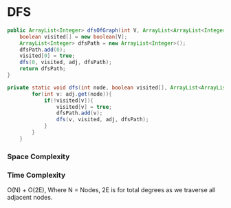 # DFS
```java
public ArrayList<Integer> dfsOfGraph(int V, ArrayList<ArrayList<Integer>> adj) {
    boolean visited[] = new boolean[V];
    ArrayList<Integer> dfsPath = new ArrayList<Integer>();
    dfsPath.add(0);
    visited[0] = true;
    dfs(0, visited, adj, dfsPath);
    return dfsPath;
}

private static void dfs(int node, boolean visited[], ArrayList<ArrayList<Integer>> adj, ArrayList<Integer> dfsPath){
        for(int v: adj.get(node)){
            if(!visited[v]){
                visited[v] = true;
                dfsPath.add(v);
                dfs(v, visited, adj, dfsPath);
            }
        }
    }
```

### Space Complexity

### Time Complexity 
O(N) + O(2E), Where N = Nodes,
2E is for total degrees as we traverse all adjacent nodes.